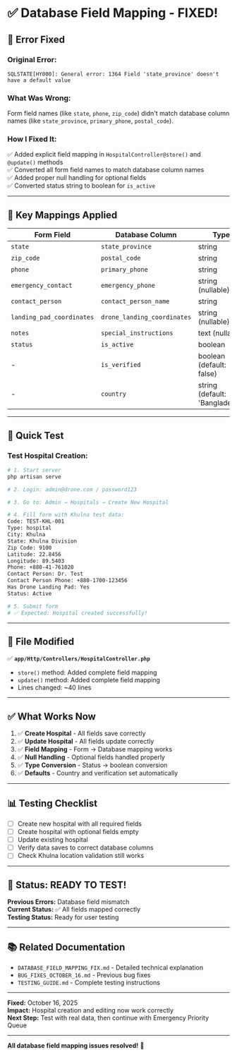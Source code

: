 # ✅ **Database Field Mapping - FIXED!**

## 🎯 **Error Fixed**

### **Original Error:**
```
SQLSTATE[HY000]: General error: 1364 Field 'state_province' doesn't have a default value
```

### **What Was Wrong:**
Form field names (like `state`, `phone`, `zip_code`) didn't match database column names (like `state_province`, `primary_phone`, `postal_code`).

### **How I Fixed It:**
✅ Added explicit field mapping in `HospitalController@store()` and `@update()` methods  
✅ Converted all form field names to match database column names  
✅ Added proper null handling for optional fields  
✅ Converted status string to boolean for `is_active`  

---

## 🔧 **Key Mappings Applied**

| Form Field | Database Column | Type |
|------------|-----------------|------|
| `state` | `state_province` | string |
| `zip_code` | `postal_code` | string |
| `phone` | `primary_phone` | string |
| `emergency_contact` | `emergency_phone` | string (nullable) |
| `contact_person` | `contact_person_name` | string |
| `landing_pad_coordinates` | `drone_landing_coordinates` | string (nullable) |
| `notes` | `special_instructions` | text (nullable) |
| `status` | `is_active` | boolean |
| - | `is_verified` | boolean (default: false) |
| - | `country` | string (default: 'Bangladesh') |

---

## 🧪 **Quick Test**

### **Test Hospital Creation:**
```bash
# 1. Start server
php artisan serve

# 2. Login: admin@drone.com / password123

# 3. Go to: Admin → Hospitals → Create New Hospital

# 4. Fill form with Khulna test data:
Code: TEST-KHL-001
Type: hospital
City: Khulna
State: Khulna Division
Zip Code: 9100
Latitude: 22.8456
Longitude: 89.5403
Phone: +880-41-761020
Contact Person: Dr. Test
Contact Person Phone: +880-1700-123456
Has Drone Landing Pad: Yes
Status: Active

# 5. Submit form
# ✅ Expected: Hospital created successfully!
```

---

## 📁 **File Modified**

✅ **`app/Http/Controllers/HospitalController.php`**
   - `store()` method: Added complete field mapping
   - `update()` method: Added complete field mapping
   - Lines changed: ~40 lines

---

## ✅ **What Works Now**

1. ✅ **Create Hospital** - All fields save correctly
2. ✅ **Update Hospital** - All fields update correctly
3. ✅ **Field Mapping** - Form → Database mapping works
4. ✅ **Null Handling** - Optional fields handled properly
5. ✅ **Type Conversion** - Status → boolean conversion
6. ✅ **Defaults** - Country and verification set automatically

---

## 📊 **Testing Checklist**

- [ ] Create new hospital with all required fields
- [ ] Create hospital with optional fields empty
- [ ] Update existing hospital
- [ ] Verify data saves to correct database columns
- [ ] Check Khulna location validation still works

---

## 🎉 **Status: READY TO TEST!**

**Previous Errors:** Database field mismatch  
**Current Status:** ✅ All fields mapped correctly  
**Testing Status:** Ready for user testing  

---

## 📚 **Related Documentation**

- `DATABASE_FIELD_MAPPING_FIX.md` - Detailed technical explanation
- `BUG_FIXES_OCTOBER_16.md` - Previous bug fixes
- `TESTING_GUIDE.md` - Complete testing instructions

---

**Fixed:** October 16, 2025  
**Impact:** Hospital creation and editing now work correctly  
**Next Step:** Test with real data, then continue with Emergency Priority Queue

---

**All database field mapping issues resolved!** 🚀
